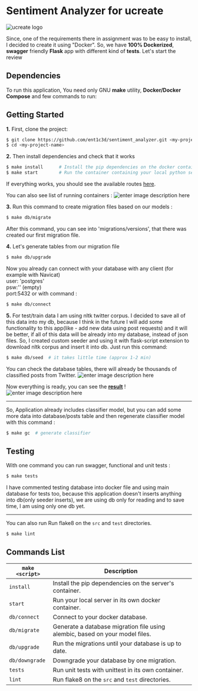 # Sentiment Analyzer for **ucreate** 

![ucreate logo](https://user-images.githubusercontent.com/2203893/52539352-a64e3b80-2d96-11e9-990f-0dfe3d43db77.png)  

Since, one of the requirements there in assignment was to be easy to install, I decided to create it using "Docker".
So, we have **100% Dockerized**, **swagger** friendly  **Flask** app with different kind of **tests**.
Let's start the review


## Dependencies
To run this application, You need only  GNU **make** utility, **Docker/Docker Compose** and few commands to run:


## Getting Started

**1.** First, clone the project:

```bash
$ git clone https://github.com/ent1c3d/sentiment_analyzer.git <my-project-name>
$ cd <my-project-name>
```

**2.** Then install dependencies and check that it works

```bash
$ make install      # Install the pip dependencies on the docker container
$ make start        # Run the container containing your local python server
```
If everything works, you should see the available routes [here](http://127.0.0.1:3000/application/health).

You can also see list of running containers :
![enter image description here](https://user-images.githubusercontent.com/2203893/52539900-de587d00-2d9c-11e9-902c-60171653d963.png)

**3.** Run this command to create migration files based on our models :
```bash
$ make db/migrate
```
After this command, you can see into 'migrations/versions', that there was created our first migration file.

**4.** Let's generate tables from our migration file
```bash
$ make db/upgrade
```

Now you already can connect with your database with any client (for example with  Navicat)   
user: 'postgres'  
psw:'' (empty)   
port:5432
or with command :
```bash
$ make db/connect
```


**5.** For test/train data I am using nltk twitter corpus. I decided to save all of this data into my db, because I think  in the future I will add some functionality to this app(like - add new data using post requests) and it will be better, if all of this data will be already into my database, instead of json files.
So,  I created custom seeder and using it with flask-script extension to download nltk corpus and insert it into db.
Just run this command:
```bash
$ make db/seed  # it takes little time (approx 1-2 min)
```
You can check the database tables, there will already be thousands of classified posts from Twitter.
![enter image description here](https://user-images.githubusercontent.com/2203893/52540080-03e68600-2d9f-11e9-90ea-dbf888a960c3.png)



Now everything is ready, you can see the **[result](http://127.0.0.1:3000/application/sentiment_analysis/I%20am%20a%20happy%20man)** !
![enter image description here](https://user-images.githubusercontent.com/2203893/52540441-d8fe3100-2da2-11e9-921f-997e9534f219.png)


---

So, Application already includes classifier model, but you can add some more data into database/posts table and then regenerate classifier model with this command :

```bash
$ make gc  # generate classifier
```


## Testing

With one command you can run swagger, functional and unit tests  :
```bash
$ make tests
```
I have commented testing database into docker file  and using main database for tests too, because  this application doesn't inserts anything into db(only seeder inserts), we are using db only for reading and to save time, I am using only one db yet.


---
You can also run Run flake8 on the `src` and `test` directories.
```bash
$ make lint
```

## Commands  List


|`make <script>`|Description|
|------------------|-----------|
|`install`|Install the pip dependencies on the server's container.|
|`start`|Run your local server in its own docker container.|
|`db/connect`|Connect to your docker database.|
|`db/migrate`|Generate a database migration file using alembic, based on your model files.|
|`db/upgrade`|Run the migrations until your database is up to date.|
|`db/downgrade`|Downgrade your database by one migration.|
|`tests`|Run unit tests with unittest in its own container.|
|`lint`| Run flake8 on the `src` and `test` directories.|
